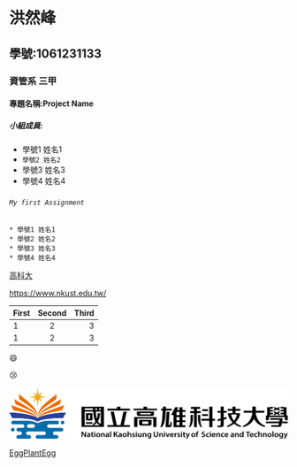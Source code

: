 # 洪然峰

## 學號:1061231133

### 資管系 三甲

#### 專題名稱:Project Name

##### 小組成員:
* 學號1 姓名1
* `學號2 姓名2`
* 學號3 姓名3
* 學號4 姓名4

###### `My first Assignment`

```
* 學號1 姓名1
* 學號2 姓名2
* 學號3 姓名3
* 學號4 姓名4
```
[高科大](https://www.nkust.edu.tw/)

<https://www.nkust.edu.tw/>

| First | Second | Third |
|:------|:------:|------:|
|1 | 2 | 3 |
|1 | 2 | 3 |

:smile:

:cry:

![nkust](182513897.png "高科大LOGO")

[EggPlantEgg](https://www.youtube.com/watch?v=caITRQWpBHs "茄子蛋")
